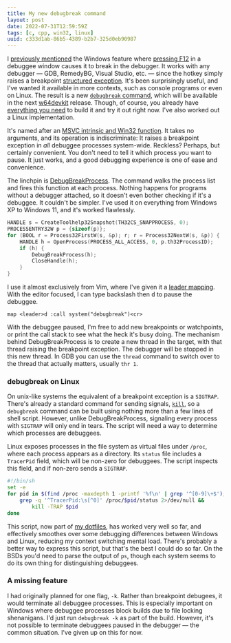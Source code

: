 ```yaml
---
title: My new debugbreak command
layout: post
date: 2022-07-31T12:59:59Z
tags: [c, cpp, win32, linux]
uuid: c333d1ab-86b5-4389-b2b7-325d0eb90987
---
```


I [previously mentioned][assert] the Windows feature where [pressing
F12][f12] in a debuggee window causes it to break in the debugger. It
works with any debugger — GDB, RemedyBG, Visual Studio, etc. — since the
hotkey simply raises a breakpoint [structured exception][seh]. It's been
surprisingly useful, and I've wanted it available in more contexts, such
as console programs or even on Linux. The result is a new [`debugbreak`
command][src], which will be available in the next [w64devkit][] release.
Though, of course, you already have [everything you need][every] to build
it and try it out right now. I've also worked out a Linux implementation.

It's named after an [MSVC intrinsic and Win32 function][db]. It takes no
arguments, and its operation is indiscriminate: It raises a breakpoint
exception in *all* debuggee processes system-wide. Reckless? Perhaps, but
certainly convenient. You don't need to tell it which process you want to
pause. It just works, and a good debugging experience is one of ease and
convenience.

The linchpin is [DebugBreakProcess][dbp]. The command walks the process
list and fires this function at each process. Nothing happens for programs
without a debugger attached, so it doesn't even bother checking if it's a
debuggee. It couldn't be simpler. I've used it on everything from Windows
XP to Windows 11, and it's worked flawlessly.

```c
HANDLE s = CreateToolhelp32Snapshot(TH32CS_SNAPPROCESS, 0);
PROCESSENTRY32W p = {sizeof(p)};
for (BOOL r = Process32FirstW(s, &p); r; r = Process32NextW(s, &p)) {
    HANDLE h = OpenProcess(PROCESS_ALL_ACCESS, 0, p.th32ProcessID);
    if (h) {
        DebugBreakProcess(h);
        CloseHandle(h);
    }
}
```

I use it almost exclusively from Vim, where I've given it a [leader
mapping][leader]. With the editor focused, I can type backslash then
<kbd>d</kbd> to pause the debuggee.

```vim
map <leader>d :call system("debugbreak")<cr>
```

With the debuggee paused, I'm free to add new breakpoints or watchpoints,
or print the call stack to see what the heck it's busy doing. The
mechanism behind DebugBreakProcess is to create a new thread in the
target, with that thread raising the breakpoint exception. The debugger
will be stopped in this new thread. In GDB you can use the `thread`
command to switch over to the thread that actually matters, usually `thr
1`.

### debugbreak on Linux

On unix-like systems the equivalent of a breakpoint exception is a
`SIGTRAP`. There's already a standard command for sending signals,
[`kill`][kill], so a `debugbreak` command can be built using nothing more
than a few lines of shell script. However, unlike DebugBreakProcess,
signaling every process with `SIGTRAP` will only end in tears. The script
will need a way to determine which processes are debuggees.

Linux exposes processes in the file system as virtual files under `/proc`,
where each process appears as a directory. Its `status` file includes a
`TracerPid` field, which will be non-zero for debuggees. The script
inspects this field, and if non-zero sends a `SIGTRAP`.

```sh
#!/bin/sh
set -e
for pid in $(find /proc -maxdepth 1 -printf '%f\n' | grep '^[0-9]\+$'); do
    grep -q '^TracerPid:\s[^0]' /proc/$pid/status 2>/dev/null &&
        kill -TRAP $pid
done
```

This script, now part of [my dotfiles][dotfiles], has worked very well so
far, and effectively smoothes over some debugging differences between
Windows and Linux, reducing my context switching mental load. There's
probably a better way to express this script, but that's the best I could
do so far. On the BSDs you'd need to parse the output of `ps`, though each
system seems to do its own thing for distinguishing debuggees.

### A missing feature

I had originally planned for one flag, `-k`. Rather than breakpoint
debugees, it would terminate all debuggee processes. This is especially
important on Windows where debuggee processes block builds due to file
locking shenanigans. I'd just run `debugbreak -k` as part of the build.
However, it's not possible to terminate debuggees paused in the debugger —
the common situation. I've given up on this for now.


[assert]: /blog/2022/06/26/
[db]: https://docs.microsoft.com/en-us/visualstudio/debugger/debugbreak-and-debugbreak
[dbp]: https://docs.microsoft.com/en-us/windows/win32/api/winbase/nf-winbase-debugbreakprocess
[dotfiles]: /blog/2012/06/23/
[every]: /blog/2020/09/25/
[f12]: https://docs.microsoft.com/en-us/windows/win32/api/winuser/nf-winuser-registerhotkey
[kill]: https://man7.org/linux/man-pages/man1/kill.1.html
[leader]: https://learnvimscriptthehardway.stevelosh.com/chapters/06.html
[seh]: https://docs.microsoft.com/en-us/cpp/cpp/structured-exception-handling-c-cpp
[src]: https://github.com/skeeto/w64devkit/blob/4282797/src/debugbreak.c
[w64devkit]: /blog/2020/05/15/
